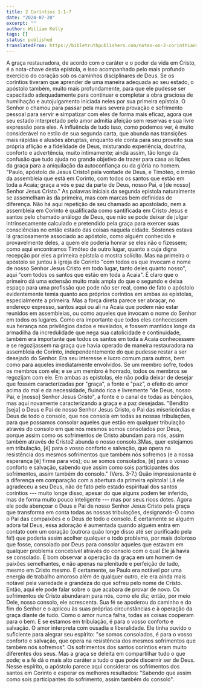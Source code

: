 ```yaml
---
title: 2 Coríntios 1:1-7
date: "2024-07-20"
excerpt: ""
author: William Kelly
tags: []
status: published
translatedFrom: https://bibletruthpublishers.com/notes-on-2-corinthians-1-1-7/william-kelly-wk/w-kelly/lac143189-lub-16163-5
---
```


A graça restauradora, de acordo com o caráter e o poder da vida em
Cristo, é a nota-chave desta epístola, e isso acompanhado pelo mais
profundo exercício do coração sob os caminhos disciplinares de Deus. Se
os coríntios tiveram que aprender de uma maneira adequada ao seu estado,
o apóstolo também, muito mais profundamente, para que ele pudesse ser
capacitado adequadamente para continuar e completar a obra graciosa de
humilhação e autojulgamento iniciada neles por sua primeira epístola. O
Senhor o chamou para passar pela mais severa provação e sofrimento
pessoal para servir e simpatizar com eles de forma mais eficaz, agora
que seu estado interpretado pelo amor admitia afeição sem reservas e sua
livre expressão para eles. A influência de tudo isso, como podemos ver,
é muito considerável no estilo de sua segunda carta, que abunda nas
transições mais rápidas e alusões abruptas, enquanto ele conta para seu
proveito sua própria aflição e a fidelidade de Deus, misturando
experiência, doutrina, conforto e advertência, muito intimamente; ainda
assim, tão longe da confusão que tudo ajuda no grande objetivo de trazer
para casa as lições da graça para a aniquilação da autoconfiança ou da
glória no homem. "Paulo, apóstolo de Jesus Cristo1 pela vontade de Deus,
e Timóteo, o irmão da assembleia que está em Corinto, com todos os
santos que estão em toda a Acaia; graça a vós e paz da parte de Deus,
nosso Pai, e \[de nosso\] Senhor Jesus Cristo." As palavras iniciais da
segunda epístola naturalmente se assemelham às da primeira, mas com
marcas bem definidas de diferença. Não há aqui repetição de seu chamado
ao apostolado, nem a assembleia em Corinto é qualificada como
santificada em Cristo Jesus e santos pelo chamado análogo de Deus, que
não se pode deixar de julgar intrinsecamente calculado e pretendido pela
graça para exercer suas consciências no então estado das coisas naquela
cidade. Sóstenes estava lá graciosamente associado ao apóstolo, como
alguém conhecido e provavelmente deles, a quem ele poderia honrar se
eles não o fizessem; como aqui encontramos Timóteo de outro lugar,
quanto a cuja digna recepção por eles a primeira epístola o mostra
solícito. Mas na primeira o apóstolo se juntou à igreja de Corinto "com
todos os que invocam o nome de nosso Senhor Jesus Cristo em todo lugar,
tanto deles quanto nosso", aqui "com todos os santos que estão em toda a
Acaia". É claro que o primeiro dá uma extensão muito mais ampla do que o
segundo e deixa espaço para uma profissão que pode não ser real, como de
fato o apóstolo evidentemente temia quanto aos próprios coríntios em
ambas as epístolas, especialmente a primeira. Mas a força direta parece
ser abraçar, no endereço expresso, santos aqui ou ali na Acaia que podem
não estar reunidos em assembleias, ou como aqueles que invocam o nome do
Senhor em todos os lugares. Como era importante que todos eles
conhecessem sua herança nos privilégios dados e revelados, e fossem
mantidos longe da armadilha da incredulidade que nega sua catolicidade e
continuidade, também era importante que todos os santos em toda a Acaia
conhecessem e se regozijassem na graça que havia operado de maneira
restauradora na assembleia de Corinto, independentemente do que pudesse
restar a ser desejado do Senhor. Era seu interesse e lucro comum para
outros, bem como para aqueles imediatamente envolvidos. Se um membro
sofre, todos os membros com ele; e se um membro é honrado, todos os
membros se regozijam com ele. Em ambas as epístolas, ele não podia
deixar de desejar que fossem caracterizadas por "graça", a fonte e
"paz", o efeito do amor acima do mal e da necessidade, fluindo rica e
livremente "de Deus, nosso Pai, e \[nosso\] Senhor Jesus Cristo", a
fonte e o canal de todas as bênçãos, mas aqui novamente caracterizando a
graça e a paz desejadas. "Bendito \[seja\] o Deus e Pai de nosso Senhor
Jesus Cristo, o Pai das misericórdias e Deus de todo o consolo, que nos
consola em todas as nossas tribulações, para que possamos consolar
aqueles que estão em qualquer tribulação através do consolo em que nós
mesmos somos consolados por Deus, porque assim como os sofrimentos de
Cristo abundam para nós, assim também através de Cristo2 abunda o nosso
consolo.3Mas, quer estejamos em tribulação, \[é\] para o vosso conforto
e salvação, que opera na resistência dos mesmos sofrimentos que também
nós sofremos (e a nossa esperança \[é\] firme para vós); ou se somos
consolados, \[é\] para o vosso conforto e salvação, sabendo que assim
como sois participantes dos sofrimentos, assim também do consolo."
(Vers. 3-7.) Quão impressionante é a diferença em comparação com a
abertura da primeira epístola! Lá ele agradeceu a seu Deus, não de fato
pelo estado espiritual dos santos coríntios --- muito longe disso,
apesar do que alguns podem ter inferido, mas de forma muito pouco
inteligente --- mas por seus ricos dotes. Agora ele pode abençoar o Deus
e Pai de nosso Senhor Jesus Cristo pela graça que transforma em conta
todas as nossas tribulações, designando-O como o Pai das compaixões e o
Deus de todo o consolo. E certamente se alguém adora tal Deus, essa
adoração é aumentada quando alguém entra em contato com um coração
(outrora quão longe disso até ser purificado pela fé!) que poderia assim
acolher qualquer e todo problema, por mais doloroso que fosse, consolado
por Deus para consolar aqueles que estavam em qualquer problema
concebível através do consolo com o qual Ele já havia se consolado. É
bom observar a operação da graça em um homem de paixões semelhantes, e
não apenas na plenitude e perfeição de tudo, mesmo em Cristo mesmo. E
certamente, se Paulo era notável por uma energia de trabalho amoroso
além de qualquer outro, ele era ainda mais notável pela variedade e
grandeza do que sofreu pelo nome de Cristo. Então, aqui ele pode falar
sobre o que acabara de provar de novo. Os sofrimentos de Cristo
abundaram para nós, como ele diz; então, por meio Dele, nosso consolo,
ele acrescenta. Sua fé se apoderou do caminho e do fim do Senhor e o
aplicou às suas próprias circunstâncias e à operação da graça diante de
tudo. Como o amor nunca falha, todas as coisas cooperam para o bem. E se
estamos em tribulação, é para o vosso conforto e salvação. O amor
interpreta com ousadia e liberalidade. Ele tinha ouvido o suficiente
para alegrar seu espírito: "se somos consolados, é para o vosso conforto
e salvação, que opera na resistência dos mesmos sofrimentos que também
nós sofremos". Os sofrimentos dos santos coríntios eram muito diferentes
dos seus. Mas a graça se deleita em compartilhar tudo o que pode; e a fé
dá o mais alto caráter a tudo o que pode discernir ser de Deus. Nesse
espírito, o apóstolo parece aqui considerar os sofrimentos dos santos em
Corinto e esperar os melhores resultados: "Sabendo que assim como sois
participantes do sofrimento, assim também do consolo".
